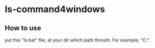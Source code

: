# ls-command4windows

## How to use
put this "ls.bat" file, at your dir which path throuht.
For example, "C:\".
 